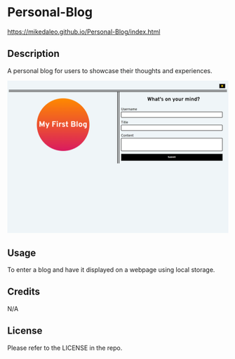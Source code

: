 # Personal-Blog
https://mikedaleo.github.io/Personal-Blog/index.html
## Description

A personal blog for users to showcase their thoughts and experiences.

![Screenshot](./assets/images/mikedaleo.github.io_Personal-Blog_index.html.png)

## Usage

To enter a blog and have it displayed on a webpage using local storage.

## Credits

N/A

## License

Please refer to the LICENSE in the repo.


